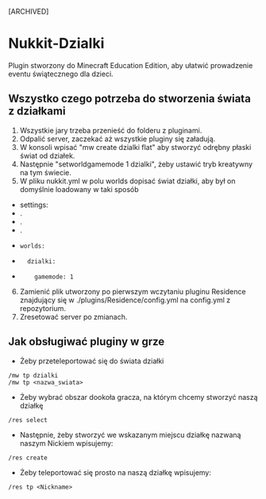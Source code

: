 [ARCHIVED]
# Nukkit-Dzialki

Plugin stworzony do Minecraft Education Edition, aby ułatwić prowadzenie eventu świątecznego dla dzieci.

## Wszystko czego potrzeba do stworzenia świata z działkami


1. Wszystkie jary trzeba przenieść do folderu z pluginami.
2. Odpalić server, zaczekać aż wszystkie pluginy się załadują.
3. W konsoli wpisać "mw create dzialki flat" aby stworzyć odrębny płaski świat od działek.
4. Następnie "setworldgamemode 1 dzialki", żeby ustawić tryb kreatywny na tym świecie.
5. W pliku nukkit.yml w polu worlds dopisać świat działki, aby był on domyślnie loadowany w taki sposób
* settings:
*  .
*  .
*  .
*     worlds:
*       dzialki:
*         gamemode: 1
6. Zamienić plik utworzony po pierwszym wczytaniu pluginu Residence znajdujący się w ./plugins/Residence/config.yml na config.yml z repozytorium.
7. Zresetować server po zmianach.


## Jak obsługiwać pluginy w grze

* Żeby przeteleportować się do świata działki
```
/mw tp dzialki
/mw tp <nazwa_swiata>
```

* Żeby wybrać obszar dookoła gracza, na którym chcemy stworzyć naszą działkę
```
/res select
```

* Następnie, żeby stworzyć we wskazanym miejscu działkę nazwaną naszym Nickiem wpisujemy:
```
/res create
```

* Żeby teleportować się prosto na naszą działkę wpisujemy:
```
/res tp <Nickname>
```


